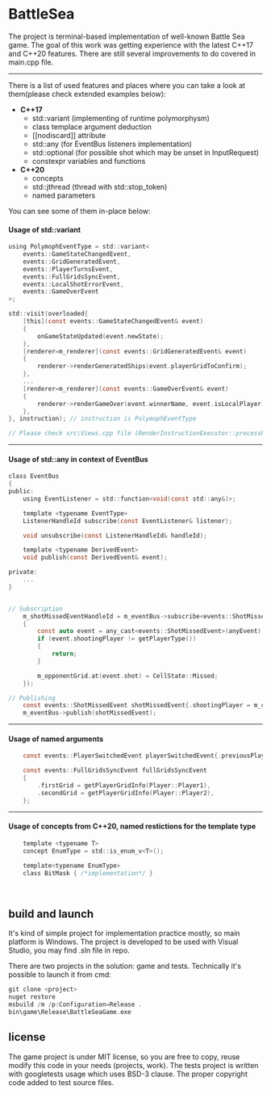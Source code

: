 # BattleSea

The project is terminal-based implementation of well-known Battle Sea game.
The goal of this work was getting experience with the latest C++17 and C++20 features.
There are still several improvements to do covered in main.cpp file.

--------
There is a list of used features and places where you can take a look at them(please check extended examples below):
- **C++17**
    - std::variant (implementing of runtime polymorphysm)
    - class templace argument deduction
    - [[nodiscard]] attribute
    - std::any (for EventBus listeners implementation)
    - std::optional (for possible shot which may be unset in InputRequest)
    - constexpr variables and functions
- **C++20**
    - concepts
    - std::jthread (thread with std::stop_token)
    - named parameters



You can see some of them in-place below:

#### Usage of std::variant
```c
using PolymophEventType = std::variant<
    events::GameStateChangedEvent,
    events::GridGeneratedEvent,
    events::PlayerTurnsEvent,
    events::FullGridsSyncEvent,
    events::LocalShotErrorEvent,
    events::GameOverEvent
>;

std::visit(overloaded{
    [this](const events::GameStateChangedEvent& event)
    {
        onGameStateUpdated(event.newState);
    },
    [renderer=m_renderer](const events::GridGeneratedEvent& event)
    {
        renderer->renderGeneratedShips(event.playerGridToConfirm);
    },
    ...
    [renderer=m_renderer](const events::GameOverEvent& event)
    {
        renderer->renderGameOver(event.winnerName, event.isLocalPlayer);
    },
}, instruction); // instruction is PolymophEventType

// Please check src\Views.cpp file (RenderInstructionExecutor::processRenderInstruction)
```
---
#### Usage of std::any in context of EventBus
```c
class EventBus
{
public:
    using EventListener = std::function<void(const std::any&)>;

    template <typename EventType>
    ListenerHandleId subscribe(const EventListener& listener);

    void unsubscribe(const ListenerHandleId& handleId);

    template <typename DerivedEvent>
    void publish(const DerivedEvent& event);

private:
    ...
}


// Subscription
    m_shotMissedEventHandleId = m_eventBus->subscribe<events::ShotMissedEvent>([this](const std::any& anyEvent)
    {
        const auto event = any_cast<events::ShotMissedEvent>(anyEvent);
        if (event.shootingPlayer != getPlayerType())
        {
            return;
        }

        m_opponentGrid.at(event.shot) = CellState::Missed;
    });

// Publishing
    const events::ShotMissedEvent shotMissedEvent{.shootingPlayer = m_currentPlayer, .shot = cell};
    m_eventBus->publish(shotMissedEvent);
```
---
#### Usage of named arguments
```c
    const events::PlayerSwitchedEvent playerSwitchedEvent{.previousPlayer = prevPlayer, .nextPlayer = m_currentPlayer};

    const events::FullGridsSyncEvent fullGridsSyncEvent
    {
        .firstGrid = getPlayerGridInfo(Player::Player1),
        .secondGrid = getPlayerGridInfo(Player::Player2),
    };
```
---
#### Usage of concepts from C++20, named restictions for the template type
```c
    template <typename T>
    concept EnumType = std::is_enum_v<T>();

    template<typename EnumType>
    class BitMask { /*implementation*/ }
```

<br>

build and launch
----------------------

It's kind of simple project for implementation practice mostly, so main platform is Windows.
The project is developed to be used with Visual Studio, you may find .sln file in repo.

There are two projects in the solution: game and tests.
Technically it's possible to launch it from cmd:

```c
git clone <project>
nuget restore
msbuild /m /p:Configuration=Release .
bin\game\Release\BattleSeaGame.exe
```

license
----------------------
The game project is under MIT license, so you are free to copy, reuse modify this code in your needs (projects, work).
The tests project is written with googletests usage which uses BSD-3 clause. The proper copyright code added to test source files.
